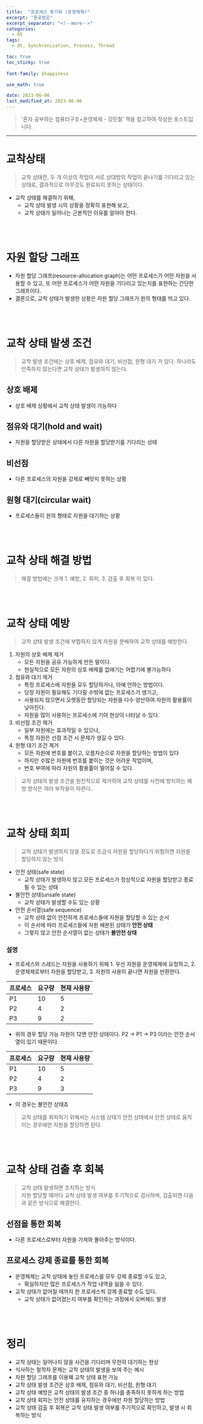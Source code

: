 ```yaml
---
title:  "프로세스 동기화 (운영체제)"
excerpt: "혼공컴운"
excerpt_separator: "<!--more-->"
categories:
  - OS
tags:
  - OS, Synchronization, Process, Thread

toc: true
toc_sticky: true
 
font-family: $happiness

use_math: true

date: 2023-06-06
last_modified_at: 2023-06-06
---
```


> '혼자 공부하는 컴퓨터구조+운영체제 - 강민철' 책을 참고하여 작성한 포스트입니다.

---

# 교착상태

> 교착 상태란, 두 개 이상의 작업이 서로 상대방의 작업이 끝나기를 기다리고 있는 상태로, 결과적으로 아무것도 완료되지 못하는 상태이다.

* 교착 상태를 해결하기 위해,
    * 교착 상태 발생 시의 상황을 정확히 표현해 보고,
    * 교착 상태가 일어나는 근본적인 이유를 알야아 한다.

<br><br>

# 자원 할당 그래프
* 자원 할당 그래프(resource-allocation graph)는 어떤 프로세스가 어떤 자원을 사용할 수 있고, 또 어떤 프로세스가 어떤 자원을 기다리고 있는지를 표현하는 간단한 그래프이다.
* 결론으로, 교착 상태가 발생한 상황은 자원 할당 그래프가 원의 형태를 띄고 있다.

<br><br>

# 교착 상태 발생 조건

> 교착 발생 조건에는 상호 배제, 점유와 대기, 비선점, 원형 대기 가 있다. 하나라도 만족하지 않는다면 교착 상태가 발생하지 않는다.

## 상호 배제
* 상호 배제 상황에서 교착 상태 발생이 가능하다

## 점유와 대기(hold and wait)
* 자원을 할당받은 상태에서 다른 자원을 할당받기를 기다리는 상태

## 비선점
* 다른 프로세스의 자원을 강제로 빼앗지 못하는 상황

## 원형 대기(circular wait)
* 프로세스들이 원의 형태로 자원을 대기하는 상황

<br><br>

# 교착 상태 해결 방법

> 해결 방법에는 크게 1. 예방, 2. 회피, 3. 검출 후 회복 이 있다.

<br><br>

# 교착 상태 예방

> 교착 상태 발생 조건에 부합하지 않게 자원을 분배하여 교착 상태를 예방한다.

1. 자원의 상호 배제 제거
    - 모든 자원을 공유 가능하게 만든 말이다.
    - 현실적으로 모든 자원의 상호 배제를 없애기는 어렵기에 불가능하다
2. 점유와 대기 제거
    - 특정 프로세스에 자원을 모두 할당하거나, 아예 안하는 방법이다.
    - 당장 자원이 필요해도 기다릴 수밖에 없는 프로세스가 생기고,
    - 사용되지 않으면서 오랫동안 할당되는 자원을 다수 양산하여 자원의 활용률이 낮아진다.
    - 자원을 많이 사용하는 프로세스에 기아 현상이 나타날 수 있다.
3. 비선점 조건 제거
    - 일부 자원에는 효과적일 수 있으나,
    - 특정 자원은 선점 조건 시 문제가 생길 수 있다.
4. 원형 대기 조건 제거
    - 모든 자원에 번호를 붙이고, 오름차순으로 자원을 할당하는 방법이 있다
    - 하지만 수많은 자원에 번호를 붙이는 것은 어려운 작업이며,
    - 번호 부여에 따라 자원의 활용률이 떨어질 수 있다.

> 교착 상태의 발생 조건을 원천적으로 제거하여 교착 상태를 사전에 방지하는 예방 방식은 여러 부작용이 따른다..

<br><br>

# 교착 상태 회피

> 교착 상태가 발생하지 않을 정도로 조금식 자원을 할당하다가 위험하면 자원을 할당하지 않는 방식

* 안전 상태(safe state)
    * 교착 상태가 발생하지 않고 모든 프로세스가 정상적으로 자원을 할당받고 종료될 수 있는 상태
* 불안전 상태(unsafe state)
    * 교착 상태가 발생할 수도 있는 상황
* 안전 순서열(safe sequence)
    * 교착 상태 없이 안전하게 프로세스들에 자원을 할당할 수 있는 순서
    * 이 순서에 따라 프로세스들에 자원 배분된 상태가 **안전 상태**
    * 그렇지 않고 안전 순서열이 없는 상태가 **불안전 상태**

### 설명
* 프로세스와 스레드는 자원을 사용하기 위해 1. 우선 자원을 운영체제에 요청하고, 2. 운영체제로부터 자원을 할당받고, 3. 자원의 사용이 끝나면 자원을 반환한다.

|프로세스|요구량|현재 사용량|
|--|--|--|
|P1|10|5|
|P2|4|2|
|P3|9|2|

* 위의 경우 할당 가능 자원이 12면 안전 상태이다. P2 -> P1 -> P3 이라는 안전 순서열이 있기 때문이다.

|프로세스|요구량|현재 사용량|
|--|--|--|
|P1|10|5|
|P2|4|2|
|P3|9|3|

* 이 경우는 불안전 상태죠


> 교착 상태를 회피하기 위해서는 시스템 상태가 안전 상태에서 안전 상태로 움직이는 경우에만 자원을 할당하면 된다.


<br><br>

# 교착 상태 검출 후 회복

> 교착 상태 발생하면 조치하는 방식  
> 자원 할당할 때마다 교착 상태 발생 여부를 주기적으로 검사하며, 검출되면 다음과 같은 방식으로 해결한다.

## 선점을 통한 회복
* 다른 프로세스로부터 자원을 가져와 몰아주는 방식이다.

## 프로세스 강제 종료를 통한 회복
* 운영체제는 교착 상태에 놓인 프로세스를 모두 강제 종료할 수도 있고,
    * 확실하지만 많은 프로세스가 작업 내역을 잃을 수 있다.
* 교착 상태가 없어질 때까지 한 프로세스씩 강제 종료할 수도 있다.
    * 교착 상태가 없어졌는지 여부를 확인하는 과정에서 오버헤드 발생

<br><br>

# 정리
* 교착 상태는 일어나지 않을 사건을 기다리며 무한히 대기하는 현상
* 식사하는 철학자 문제는 교착 상태의 발생을 보여 주는 예시
* 자원 할당 그래프를 이용해 교착 상태 표현 가능
* 교착 상태 발생 조건은 상호 배제, 점유와 대기, 비선점, 원형 대기
* 교착 상태 예방은 교착 상태의 발생 조건 중 하나를 충족하지 못하게 하는 방법
* 교착 상태 회피는 안전 상태를 유지하는 경우에만 자원 할당하는 방법
* 교착 상태 검출 후 회복은 교착 상태 발생 여부를 주기적으로 확인하고, 발생 시 회복하는 방식


